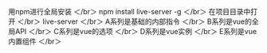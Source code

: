 用npm进行全局安装 ＜/br＞
npm install live-server -g ＜/br＞
在项目目录中打开 ＜/br＞
live-server ＜/br＞
A系列是基础的内部指令 ＜/br＞
B系列是vue的全局API ＜/br＞
C系列是vue的选项 ＜/br＞
D系列是vue实例 ＜/br＞
E系列是vue内置组件 ＜/br＞